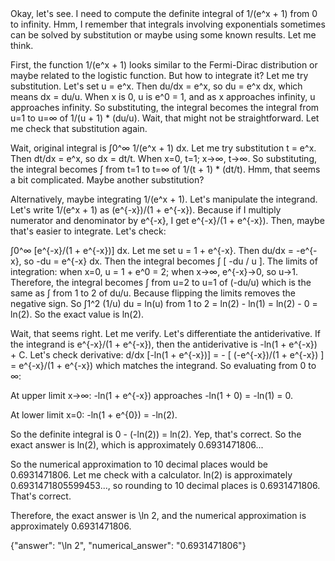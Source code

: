 <think>
Okay, let's see. I need to compute the definite integral of 1/(e^x + 1) from 0 to infinity. Hmm, I remember that integrals involving exponentials sometimes can be solved by substitution or maybe using some known results. Let me think.

First, the function 1/(e^x + 1) looks similar to the Fermi-Dirac distribution or maybe related to the logistic function. But how to integrate it? Let me try substitution. Let's set u = e^x. Then du/dx = e^x, so du = e^x dx, which means dx = du/u. When x is 0, u is e^0 = 1, and as x approaches infinity, u approaches infinity. So substituting, the integral becomes the integral from u=1 to u=∞ of 1/(u + 1) * (du/u). Wait, that might not be straightforward. Let me check that substitution again.

Wait, original integral is ∫0^∞ 1/(e^x + 1) dx. Let me try substitution t = e^x. Then dt/dx = e^x, so dx = dt/t. When x=0, t=1; x→∞, t→∞. So substituting, the integral becomes ∫ from t=1 to t=∞ of 1/(t + 1) * (dt/t). Hmm, that seems a bit complicated. Maybe another substitution?

Alternatively, maybe integrating 1/(e^x + 1). Let's manipulate the integrand. Let's write 1/(e^x + 1) as (e^{-x})/(1 + e^{-x}). Because if I multiply numerator and denominator by e^{-x}, I get e^{-x}/(1 + e^{-x}). Then, maybe that's easier to integrate. Let's check:

∫0^∞ [e^{-x}/(1 + e^{-x})] dx. Let me set u = 1 + e^{-x}. Then du/dx = -e^{-x}, so -du = e^{-x} dx. Then the integral becomes ∫ [ -du / u ]. The limits of integration: when x=0, u = 1 + e^0 = 2; when x→∞, e^{-x}→0, so u→1. Therefore, the integral becomes ∫ from u=2 to u=1 of (-du/u) which is the same as ∫ from 1 to 2 of du/u. Because flipping the limits removes the negative sign. So ∫1^2 (1/u) du = ln(u) from 1 to 2 = ln(2) - ln(1) = ln(2) - 0 = ln(2). So the exact value is ln(2).

Wait, that seems right. Let me verify. Let's differentiate the antiderivative. If the integrand is e^{-x}/(1 + e^{-x}), then the antiderivative is -ln(1 + e^{-x}) + C. Let's check derivative: d/dx [-ln(1 + e^{-x})] = - [ (-e^{-x})/(1 + e^{-x}) ] = e^{-x}/(1 + e^{-x}) which matches the integrand. So evaluating from 0 to ∞:

At upper limit x→∞: -ln(1 + e^{-x}) approaches -ln(1 + 0) = -ln(1) = 0.

At lower limit x=0: -ln(1 + e^{0}) = -ln(2).

So the definite integral is 0 - (-ln(2)) = ln(2). Yep, that's correct. So the exact answer is ln(2), which is approximately 0.6931471806...

So the numerical approximation to 10 decimal places would be 0.6931471806. Let me check with a calculator. ln(2) is approximately 0.6931471805599453..., so rounding to 10 decimal places is 0.6931471806. That's correct.

Therefore, the exact answer is \ln 2, and the numerical approximation is approximately 0.6931471806.
</think>

{"answer": "\\ln 2", "numerical_answer": "0.6931471806"}